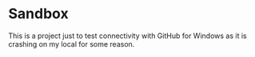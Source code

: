 # Sandbox
This is a project just to test connectivity with GitHub for Windows as it is crashing on my local for some reason.
